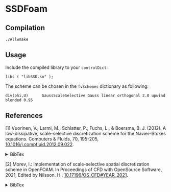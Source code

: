 # SSDFoam

## Compilation

```
./Allwmake
```

## Usage  

Include the compiled library to your ```controlDict```:

```
libs ( "libSSD.so" );
```

The scheme can be chosen in the ```fvSchemes``` dictionary as following:

```
div(phi,U)      GaussScaleSelective Gauss linear orthogonal 2.0 upwind blended 0.95
```

## References

<a id="1">[1]</a> 
Vuorinen, V., Larmi, M., Schlatter, P., Fuchs, L., & Boersma, B. J. (2012). A low-dissipative, scale-selective discretization scheme for the Navier–Stokes equations. Computers & Fluids, 70, 195-205, [10.1016/j.compfluid.2012.09.022](https://doi.org/10.1016/j.compfluid.2012.09.022).
<details>
<summary>BibTex</summary>
<p>
 
```
@article{vuorinen2012low,
  title={{A low-dissipative, scale-selective discretization scheme for the Navier--Stokes equations}},
  author={Vuorinen, Ville and Larmi, Martti and Schlatter, Philipp and Fuchs, Laszlo and Boersma, BJ},
  journal={Computers \& Fluids},
  volume={70},
  pages={195--205},
  year={2012},
  publisher={Elsevier}
}
```
 
</p>
</details>

<a id="2">[2]</a> 
Morev, I.: Implementation of scale-selective spatial discretization scheme in OpenFOAM. In Proceedings of CFD with OpenSource Software, 2021, Edited by Nilsson. H., [10.17196/OS_CFD#YEAR_2021](http://dx.doi.org/10.17196/OS_CFD#YEAR_2021).
<details>
<summary>BibTex</summary>
<p>
 
```
@inproceedings{morev2021implementation,
  author    = {Morev, Ilya},
  title     = {{Implementation of scale-selective spatial discretization scheme in OpenFOAM}},
  booktitle = {{Proceedings of CFD with OpenSource Software}},
  year      = {2021},
  publisher = {{Edited by Nilsson. H.}},
  doi={http://dx.doi.org/10.17196/OS_CFD#YEAR_2021}
}
```
 
</p>
</details>
